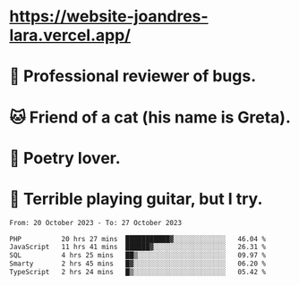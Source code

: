 # https://website-joandres-lara.vercel.app/
# 🐛 Professional reviewer of bugs.
# 🐱 Friend of a cat (his name is Greta).
# 📜 Poetry lover.
# 🎸 Terrible playing guitar, but I try.

<!--START_SECTION:waka-->

```txt
From: 20 October 2023 - To: 27 October 2023

PHP          20 hrs 27 mins  ███████████▓░░░░░░░░░░░░░   46.04 %
JavaScript   11 hrs 41 mins  ██████▓░░░░░░░░░░░░░░░░░░   26.31 %
SQL          4 hrs 25 mins   ██▒░░░░░░░░░░░░░░░░░░░░░░   09.97 %
Smarty       2 hrs 45 mins   █▓░░░░░░░░░░░░░░░░░░░░░░░   06.20 %
TypeScript   2 hrs 24 mins   █▒░░░░░░░░░░░░░░░░░░░░░░░   05.42 %
```

<!--END_SECTION:waka-->
